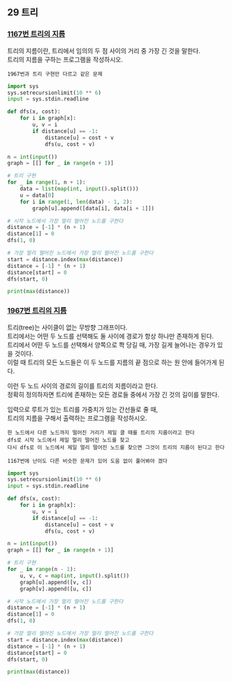 ## 29 트리

### [1167번 트리의 지름](https://boj.kr/1167)

트리의 지름이란, 트리에서 임의의 두 점 사이의 거리 중 가장 긴 것을 말한다.  
트리의 지름을 구하는 프로그램을 작성하시오.

```text
1967번과 트리 구현만 다르고 같은 문제
```

```python
import sys
sys.setrecursionlimit(10 ** 6)
input = sys.stdin.readline

def dfs(x, cost):
    for i in graph[x]:
        u, v = i
        if distance[u] == -1:
            distance[u] = cost + v
            dfs(u, cost + v)

n = int(input())
graph = [[] for _ in range(n + 1)]

# 트리 구현
for _ in range(1, n + 1):
    data = list(map(int, input().split()))
    u = data[0]
    for i in range(1, len(data) - 1, 2):
        graph[u].append([data[i], data[i + 1]])

# 시작 노드에서 가장 멀리 떨어진 노드를 구한다
distance = [-1] * (n + 1)
distance[1] = 0
dfs(1, 0)

# 가장 멀리 떨어진 노드에서 가장 멀리 떨어진 노드를 구한다
start = distance.index(max(distance))
distance = [-1] * (n + 1)
distance[start] = 0
dfs(start, 0)

print(max(distance))
```

### [1967번 트리의 지름](https://boj.kr/1967)

트리(tree)는 사이클이 없는 무방향 그래프이다.  
트리에서는 어떤 두 노드를 선택해도 둘 사이에 경로가 항상 하나만 존재하게 된다.  
트리에서 어떤 두 노드를 선택해서 양쪽으로 쫙 당길 때, 가장 길게 늘어나는 경우가 있을 것이다.  
이럴 때 트리의 모든 노드들은 이 두 노드를 지름의 끝 점으로 하는 원 안에 들어가게 된다.

이런 두 노드 사이의 경로의 길이를 트리의 지름이라고 한다.  
정확히 정의하자면 트리에 존재하는 모든 경로들 중에서 가장 긴 것의 길이를 말한다.

입력으로 루트가 있는 트리를 가중치가 있는 간선들로 줄 때,  
트리의 지름을 구해서 출력하는 프로그램을 작성하시오.

```text
한 노드에서 다른 노드까지 떨어진 거리가 제일 클 때를 트리의 지름이라고 한다
dfs로 시작 노드에서 제일 멀리 떨어진 노드를 찾고
다시 dfs로 이 노드에서 제일 멀리 떨어진 노드를 찾으면 그것이 트리의 지름이 된다고 한다

1167번에 난이도 다른 비슷한 문제가 있어 도움 없이 풀어봐야 겠다
```

```python
import sys
sys.setrecursionlimit(10 ** 6)
input = sys.stdin.readline

def dfs(x, cost):
    for i in graph[x]:
        u, v = i
        if distance[u] == -1:
            distance[u] = cost + v
            dfs(u, cost + v)

n = int(input())
graph = [[] for _ in range(n + 1)]

# 트리 구현
for _ in range(n - 1):
    u, v, c = map(int, input().split())
    graph[u].append([v, c])
    graph[v].append([u, c])

# 시작 노드에서 가장 멀리 떨어진 노드를 구한다
distance = [-1] * (n + 1)
distance[1] = 0
dfs(1, 0)

# 가장 멀리 떨어진 노드에서 가장 멀리 떨어진 노드를 구한다
start = distance.index(max(distance))
distance = [-1] * (n + 1)
distance[start] = 0
dfs(start, 0)

print(max(distance))
```
